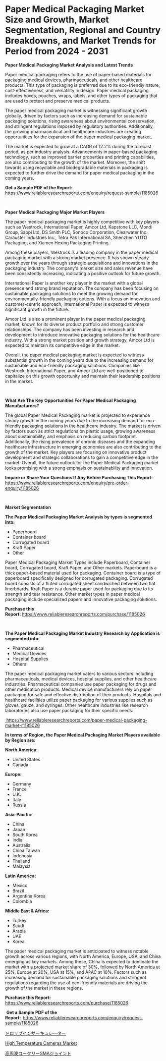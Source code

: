 <p><h1>Paper Medical Packaging Market Size and Growth, Market Segmentation, Regional and Country Breakdowns, and Market Trends for Period from 2024 -  2031</h1></p><p><strong>Paper Medical Packaging Market Analysis and Latest Trends</strong></p>
<p><p>Paper medical packaging refers to the use of paper-based materials for packaging medical devices, pharmaceuticals, and other healthcare products. This type of packaging is preferred due to its eco-friendly nature, cost-effectiveness, and versatility in design. Paper medical packaging includes boxes, pouches, wraps, labels, and other types of packaging that are used to protect and preserve medical products.</p><p>The paper medical packaging market is witnessing significant growth globally, driven by factors such as increasing demand for sustainable packaging solutions, rising awareness about environmental conservation, and stringent regulations imposed by regulatory authorities. Additionally, the growing pharmaceutical and healthcare industries are creating opportunities for the expansion of the paper medical packaging market.</p><p>The market is expected to grow at a CAGR of 12.2% during the forecast period, as per industry analysis. Advancements in paper-based packaging technology, such as improved barrier properties and printing capabilities, are also contributing to the growth of the market. Moreover, the shift towards using recyclable and biodegradable materials in packaging is expected to further drive the demand for paper medical packaging in the coming years.</p></p>
<p><strong>Get a Sample PDF of the Report:&nbsp;</strong> <a href="https://www.reliableresearchreports.com/enquiry/request-sample/1185026">https://www.reliableresearchreports.com/enquiry/request-sample/1185026</a></p>
<p>&nbsp;</p>
<p><strong>Paper Medical Packaging Major Market Players</strong></p>
<p><p>The paper medical packaging market is highly competitive with key players such as Westrock, International Paper, Amcor Ltd, Kapstone LLC, Mondi Group, Sappi Ltd, DS Smith PLC, Sonoco Corporation, Clearwater Inc., Carauster Industries Inc., Tetra Pak International SA, Shenzhen YUTO Packaging, and Xiamen Hexing Packaging Printing.</p><p>Among these players, Westrock is a leading company in the paper medical packaging market with a strong market presence. It has shown steady growth over the years through strategic acquisitions and innovations in the packaging industry. The company's market size and sales revenue have been consistently increasing, indicating a positive outlook for future growth.</p><p>International Paper is another key player in the market with a global presence and strong brand reputation. The company has been focusing on sustainable packaging solutions to meet the growing demand for environmentally-friendly packaging options. With a focus on innovation and customer-centric approach, International Paper is expected to witness significant growth in the future.</p><p>Amcor Ltd is also a prominent player in the paper medical packaging market, known for its diverse product portfolio and strong customer relationships. The company has been investing in research and development to introduce innovative packaging solutions for the healthcare industry. With a strong market position and growth strategy, Amcor Ltd is expected to maintain its competitive edge in the market.</p><p>Overall, the paper medical packaging market is expected to witness substantial growth in the coming years due to the increasing demand for sustainable and eco-friendly packaging solutions. Companies like Westrock, International Paper, and Amcor Ltd are well-positioned to capitalize on this growth opportunity and maintain their leadership positions in the market.</p></p>
<p>&nbsp;</p>
<p><strong>What Are The Key Opportunities For Paper Medical Packaging Manufacturers?</strong></p>
<p><p>The global Paper Medical Packaging market is projected to experience steady growth in the coming years due to the increasing demand for eco-friendly packaging solutions in the healthcare industry. The market is driven by factors such as strict regulations on plastic usage, growing awareness about sustainability, and emphasis on reducing carbon footprint. Additionally, the rising prevalence of chronic diseases and the expanding healthcare infrastructure in emerging economies are also contributing to the growth of the market. Key players are focusing on innovative product development and strategic collaborations to gain a competitive edge in the market. Overall, the future outlook for the Paper Medical Packaging market looks promising with a strong emphasis on sustainability and innovation.</p></p>
<p><strong>Inquire or Share Your Questions If Any Before Purchasing This Report:</strong> <a href="https://www.reliableresearchreports.com/enquiry/pre-order-enquiry/1185026">https://www.reliableresearchreports.com/enquiry/pre-order-enquiry/1185026</a></p>
<p>&nbsp;</p>
<p><strong>Market Segmentation</strong></p>
<p><strong>The Paper Medical Packaging Market Analysis by types is segmented into:</strong></p>
<p><ul><li>Paperboard</li><li>Container board</li><li>Corrugated board</li><li>Kraft Paper</li><li>Other</li></ul></p>
<p><p>Paper Medical Packaging Market Types include Paperboard, Container board, Corrugated board, Kraft Paper, and Other markets. Paperboard is a thick paper-based material used for packaging. Container board is a type of paperboard specifically designed for corrugated packaging. Corrugated board consists of a fluted corrugated sheet sandwiched between two flat linerboards. Kraft Paper is a durable paper used for packaging due to its strength and tear resistance. Other market types in paper medical packaging include specialized papers and innovative packaging solutions.</p></p>
<p><strong>Purchase this Report:&nbsp;</strong><a href="https://www.reliableresearchreports.com/purchase/1185026">https://www.reliableresearchreports.com/purchase/1185026</a></p>
<p>&nbsp;</p>
<p><strong>The Paper Medical Packaging Market Industry Research by Application is segmented into:</strong></p>
<p><ul><li>Pharmaceutical</li><li>Medical Devices</li><li>Hospital Supplies</li><li>Others</li></ul></p>
<p><p>The paper medical packaging market caters to various sectors including pharmaceuticals, medical devices, hospital supplies, and other healthcare industries. Pharmaceutical companies use paper packaging for drugs and other medication products. Medical device manufacturers rely on paper packaging for safe and effective distribution of their products. Hospitals and healthcare facilities utilize paper packaging for various supplies such as gloves, gauze, and syringes. Other healthcare industries like research laboratories also use paper packaging for their specific needs.</p></p>
<p><a href="https://www.reliableresearchreports.com/paper-medical-packaging-market-r1185026">&nbsp;https://www.reliableresearchreports.com/paper-medical-packaging-market-r1185026</a></p>
<p><strong>In terms of Region, the Paper Medical Packaging Market Players available by Region are:</strong></p>
<p>
    <p> <strong> North America: </strong>
        <ul>
            <li>United States</li>
            <li>Canada</li>
        </ul>
        </p> 
    <p> <strong> Europe: </strong>
        <ul>
            <li>Germany</li>
            <li>France</li>
            <li>U.K.</li>
            <li>Italy</li>
            <li>Russia</li>
        </ul>
        </p> 
    <p> <strong> Asia-Pacific: </strong>
        <ul>
            <li>China</li>
            <li>Japan</li>
            <li>South Korea</li>
            <li>India</li>
            <li>Australia</li>
            <li>China Taiwan</li>
            <li>Indonesia</li>
            <li>Thailand</li>
            <li>Malaysia</li>
        </ul>
        </p> 
    <p> <strong> Latin America: </strong>
        <ul>
            <li>Mexico</li>
            <li>Brazil</li>
            <li>Argentina Korea</li>
            <li>Colombia</li>
        </ul>
        </p> 
    <p> <strong> Middle East & Africa: </strong>
        <ul>
            <li>Turkey</li>
            <li>Saudi</li>
            <li>Arabia</li>
            <li>UAE</li>
            <li>Korea</li>
        </ul>
    </p>
    </p>
<p><p>The paper medical packaging market is anticipated to witness notable growth across various regions, with North America, Europe, USA, and China emerging as key markets. Among these, China is expected to dominate the market with a projected market share of 30%, followed by North America at 25%, Europe at 20%, USA at 15%, and APAC at 10%. Factors such as increasing demand for sustainable packaging solutions and stringent regulations regarding the use of eco-friendly materials are driving the growth of the market in these regions.</p></p>
<p><strong>Purchase this Report: </strong><a href="https://www.reliableresearchreports.com/purchase/1185026">https://www.reliableresearchreports.com/purchase/1185026</a></p>
<p>&nbsp;<strong>Get a Sample PDF of the Report:&nbsp;&nbsp;</strong><a href="https://www.reliableresearchreports.com/enquiry/request-sample/1185026">https://www.reliableresearchreports.com/enquiry/request-sample/1185026</a></p>
<p><strong></strong></p>
<p><p><a href="https://github.com/mathieurico66/Market-Research-Report-List-2/blob/main/4246028112998.md">ドロップインサーキュレーター</a></p><p><a href="https://github.com/nicholepatriciadoylenwnrjr0/Market-Research-Report-List-2/blob/main/high-temperature-cameras-market.md">High Temperature Cameras Market</a></p><p><a href="https://github.com/ycmtqqhvk3273/Market-Research-Report-List-2/blob/main/8565885112997.md">高周波ロータリーSMAジョイント</a></p></p>